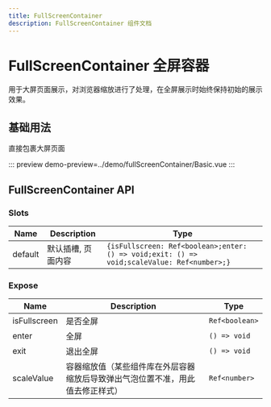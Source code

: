 ```yaml
---
title: FullScreenContainer
description: FullScreenContainer 组件文档
---
```


# FullScreenContainer 全屏容器

用于大屏页面展示，对浏览器缩放进行了处理，在全屏展示时始终保持初始的展示效果。

## 基础用法

直接包裹大屏页面

::: preview
demo-preview=../demo/fullScreenContainer/Basic.vue
:::

## FullScreenContainer API

### Slots

| Name    | Description        | Type                                                                                       |
| ------- | ------------------ | ------------------------------------------------------------------------------------------ |
| default | 默认插槽, 页面内容 | `{isFullscreen: Ref<boolean>;enter: () => void;exit: () => void;scaleValue: Ref<number>;}` |

### Expose

| Name         | Description                                                                    | Type           |
| ------------ | ------------------------------------------------------------------------------ | -------------- |
| isFullscreen | 是否全屏                                                                       | `Ref<boolean>` |
| enter        | 全屏                                                                           | `() => void`   |
| exit         | 退出全屏                                                                       | `() => void`   |
| scaleValue   | 容器缩放值（某些组件库在外层容器缩放后导致弹出气泡位置不准，用此值去修正样式） | `Ref<number>`  |

